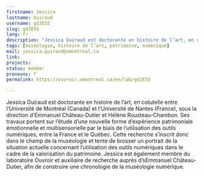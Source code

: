 ```yaml
---
firstname: Jessica
lastname: Guiraud
username: gdJESS
slug: gdJESS
lang: fr
description: "Jessica Guiraud est doctorante en histoire de l’art, en cotutelle entre l’Université de Montréal (Canada) et l’Université de Nantes (France). Son travail porte sur l’étude d’une nouvelle forme d’expérience patrimoniale émotionnelle et multisensorielle par le biais de l’utilisation des outils numériques, entre la France et le Québec."
tags: [muséologie, histoire de l’art, patrimoine, numérique] 
mail: jessica.guiraud@umontreal.ca
link: 
projects: 
status: member
pronouns: f
permalink: https://ouvroir.umontreal.ca/en/lab/gdJESS

---
```


Jessica Guiraud est doctorante en histoire de l’art, en cotutelle entre l’Université de Montréal (Canada) et l’Université de Nantes (France), sous la direction d’Emmanuel Château-Dutier et Hélène Rousteau-Chambon. Ses travaux portent sur l’étude d’une nouvelle forme d’expérience patrimoniale émotionnelle et multisensorielle par le biais de l’utilisation des outils numériques, entre la France et le Québec. Cette recherche s’inscrit donc dans le champ de la muséologie et tente de brosser un portrait de la situation actuelle concernant l’utilisation des outils numériques dans le cadre de la valorisation du patrimoine. Jessica est également membre du laboratoire Ouvroir et auxiliaire de recherche auprès d’sEmmanuel Château-Dutier, afin de construire une chronologie de la muséologie numérique. 
